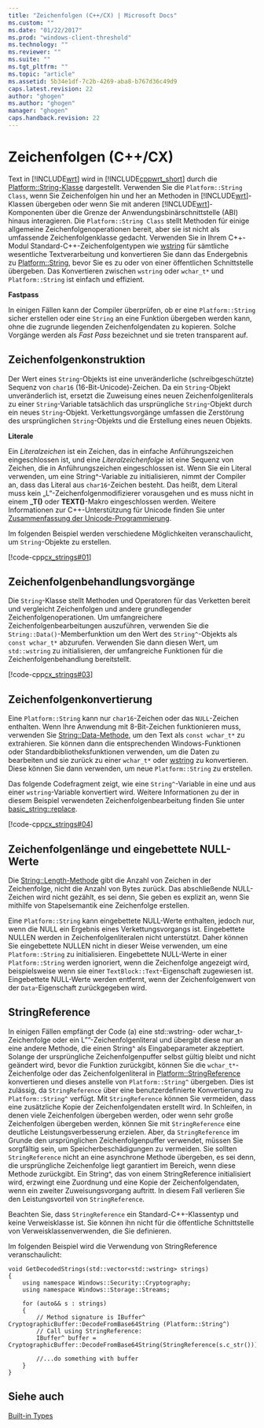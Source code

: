```yaml
---
title: "Zeichenfolgen (C++/CX) | Microsoft Docs"
ms.custom: ""
ms.date: "01/22/2017"
ms.prod: "windows-client-threshold"
ms.technology: ""
ms.reviewer: ""
ms.suite: ""
ms.tgt_pltfrm: ""
ms.topic: "article"
ms.assetid: 5b34e1df-7c2b-4269-aba8-b767d36c49d9
caps.latest.revision: 22
author: "ghogen"
ms.author: "ghogen"
manager: "ghogen"
caps.handback.revision: 22
---
```

# Zeichenfolgen (C++/CX)
Text in [!INCLUDE[wrt](../cppcx/includes/wrt-md.md)] wird in [!INCLUDE[cppwrt_short](../cppcx/includes/cppwrt-short-md.md)] durch die [Platform::String\-Klasse](../cppcx/platform-string-class.md) dargestellt. Verwenden Sie die `Platform::String Class`, wenn Sie Zeichenfolgen hin und her an Methoden in [!INCLUDE[wrt](../cppcx/includes/wrt-md.md)]\-Klassen übergeben oder wenn Sie mit anderen [!INCLUDE[wrt](../cppcx/includes/wrt-md.md)]\-Komponenten über die Grenze der Anwendungsbinärschnittstelle \(ABI\) hinaus interagieren. Die `Platform::String Class` stellt Methoden für einige allgemeine Zeichenfolgenoperationen bereit, aber sie ist nicht als umfassende Zeichenfolgenklasse gedacht. Verwenden Sie in Ihrem C\+\+\-Modul Standard\-C\+\+\-Zeichenfolgentypen wie [wstring](http://msdn.microsoft.com/library/77953dd7-ee2f-4f6c-90e7-27da549ca631) für sämtliche wesentliche Textverarbeitung und konvertieren Sie dann das Endergebnis zu [Platform::String](../cppcx/platform-string-class.md), bevor Sie es zu oder von einer öffentlichen Schnittstelle übergeben. Das Konvertieren zwischen `wstring` oder `wchar_t*` und `Platform::String` ist einfach und effizient.  
  
 **Fastpass**  
  
 In einigen Fällen kann der Compiler überprüfen, ob er eine `Platform::String` sicher erstellen oder eine `String` an eine Funktion übergeben werden kann, ohne die zugrunde liegenden Zeichenfolgendaten zu kopieren. Solche Vorgänge werden als *Fast Pass* bezeichnet und sie treten transparent auf.  
  
## Zeichenfolgenkonstruktion  
 Der Wert eines `String`\-Objekts ist eine unveränderliche \(schreibgeschützte\) Sequenz von `char16` \(16\-Bit\-Unicode\)\-Zeichen. Da ein `String`\-Objekt unveränderlich ist, ersetzt die Zuweisung eines neuen Zeichenfolgenliterals zu einer `String`\-Variable tatsächlich das ursprüngliche `String`\-Objekt durch ein neues `String`\-Objekt. Verkettungsvorgänge umfassen die Zerstörung des ursprünglichen `String`\-Objekts und die Erstellung eines neuen Objekts.  
  
 **Literale**  
  
 Ein *Literalzeichen* ist ein Zeichen, das in einfache Anführungszeichen eingeschlossen ist, und eine *Literalzeichenfolge* ist eine Sequenz von Zeichen, die in Anführungszeichen eingeschlossen ist. Wenn Sie ein Literal verwenden, um eine String^\-Variable zu initialisieren, nimmt der Compiler an, dass das Literal aus `char16`\-Zeichen besteht. Das heißt, dem Literal muss kein „L“\-Zeichenfolgenmodifizierer vorausgehen und es muss nicht in einem **\_T\(\)** oder **TEXT\(\)**\-Makro eingeschlossen werden. Weitere Informationen zur C\+\+\-Unterstützung für Unicode finden Sie unter [Zusammenfassung der Unicode\-Programmierung](../text/unicode-programming-summary.md).  
  
 Im folgenden Beispiel werden verschiedene Möglichkeiten veranschaulicht, um `String`\-Objekte zu erstellen.  
  
 [!code-cpp[cx_strings#01](../snippets/cpp/VS_Snippets_Misc/cx_strings/cpp/class1.cpp#01)]  
  
## Zeichenfolgenbehandlungsvorgänge  
 Die `String`\-Klasse stellt Methoden und Operatoren für das Verketten bereit und vergleicht Zeichenfolgen und andere grundlegender Zeichenfolgenoperationen. Um umfangreichere Zeichenfolgenbearbeitungen auszuführen, verwenden Sie die `String::Data()`\-Memberfunktion um den Wert des `String^`\-Objekts als `const wchar_t*` abzurufen. Verwenden Sie dann diesen Wert, um `std::wstring` zu initialisieren, der umfangreiche Funktionen für die Zeichenfolgenbehandlung bereitstellt.  
  
 [!code-cpp[cx_strings#03](../snippets/cpp/VS_Snippets_Misc/cx_strings/cpp/class1.cpp#03)]  
  
## Zeichenfolgenkonvertierung  
 Eine `Platform::String` kann nur `char16`\-Zeichen oder das `NULL`\-Zeichen enthalten. Wenn Ihre Anwendung mit 8\-Bit\-Zeichen funktionieren muss, verwenden Sie [String::Data\-Methode](../cppcx/string-data-method.md), um den Text als `const wchar_t*` zu extrahieren. Sie können dann die entsprechenden Windows\-Funktionen oder Standardbibliotheksfunktionen verwenden, um die Daten zu bearbeiten und sie zurück zu einer `wchar_t*` oder [wstring](http://msdn.microsoft.com/library/77953dd7-ee2f-4f6c-90e7-27da549ca631) zu konvertieren. Diese können Sie dann verwenden, um neue `Platform::String` zu erstellen.  
  
 Das folgende Codefragment zeigt, wie eine `String^`\-Variable in eine und aus einer `wstring`\-Variable konvertiert wird. Weitere Informationen zu der in diesem Beispiel verwendeten Zeichenfolgenbearbeitung finden Sie unter [basic\_string::replace](http://msdn.microsoft.com/library/16d81b9d-9724-458a-9179-556748034507).  
  
 [!code-cpp[cx_strings#04](../snippets/cpp/VS_Snippets_Misc/cx_strings/cpp/class1.cpp#04)]  
  
## Zeichenfolgenlänge und eingebettete NULL\-Werte  
 Die [String::Length\-Methode](../cppcx/string-length-method.md) gibt die Anzahl von Zeichen in der Zeichenfolge, nicht die Anzahl von Bytes zurück. Das abschließende NULL\-Zeichen wird nicht gezählt, es sei denn, Sie geben es explizit an, wenn Sie mithilfe von Stapelsemantik eine Zeichenfolge erstellen.  
  
 Eine `Platform::String` kann eingebettete NULL\-Werte enthalten, jedoch nur, wenn die NULL ein Ergebnis eines Verkettungsvorgangs ist. Eingebettete NULLEN werden in Zeichenfolgenliteralen nicht unterstützt. Daher können Sie eingebettete NULLEN nicht in dieser Weise verwenden, um eine `Platform::String` zu initialisieren. Eingebettete NULL\-Werte in einer `Platform::String` werden ignoriert, wenn die Zeichenfolge angezeigt wird, beispielsweise wenn sie einer `TextBlock::Text`\-Eigenschaft zugewiesen ist. Eingebettete NULL\-Werte werden entfernt, wenn der Zeichenfolgenwert von der `Data`\-Eigenschaft zurückgegeben wird.  
  
## StringReference  
 In einigen Fällen empfängt der Code \(a\) eine std::wstring\- oder wchar\_t\-Zeichenfolge oder ein L””\-Zeichenfolgenliteral und übergibt diese nur an eine andere Methode, die einen String^ als Eingabeparameter akzeptiert. Solange der ursprüngliche Zeichenfolgenpuffer selbst gültig bleibt und nicht geändert wird, bevor die Funktion zurückgibt, können Sie die `wchar_t*`\-Zeichenfolge oder das Zeichenfolgenliteral in [Platform::StringReference](../cppcx/platform-stringreference-class.md) konvertieren und dieses anstelle von `Platform::String^` übergeben. Dies ist zulässig, da `StringReference` über eine benutzerdefinierte Konvertierung zu `Platform::String^` verfügt. Mit `StringReference` können Sie vermeiden, dass eine zusätzliche Kopie der Zeichenfolgendaten erstellt wird. In Schleifen, in denen viele Zeichenfolgen übergeben werden, oder wenn sehr große Zeichenfolgen übergeben werden, können Sie mit `StringReference` eine deutliche Leistungsverbesserung erzielen. Aber, da `StringReference` im Grunde den ursprünglichen Zeichenfolgenpuffer verwendet, müssen Sie sorgfältig sein, um Speicherbeschädigungen zu vermeiden. Sie sollten `StringReference` nicht an eine asynchrone Methode übergeben, es sei denn, die ursprüngliche Zeichenfolge liegt garantiert im Bereich, wenn diese Methode zurückgibt. Ein String^, das von einem StringReference initialisiert wird, erzwingt eine Zuordnung und eine Kopie der Zeichenfolgendaten, wenn ein zweiter Zuweisungsvorgang auftritt. In diesem Fall verlieren Sie den Leistungsvorteil von `StringReference`.  
  
 Beachten Sie, dass `StringReference` ein Standard\-C\+\+\-Klassentyp und keine Verweisklasse ist. Sie können ihn nicht für die öffentliche Schnittstelle von Verweisklassenverwenden, die Sie definieren.  
  
 Im folgenden Beispiel wird die Verwendung von StringReference veranschaulicht:  
  
```  
void GetDecodedStrings(std::vector<std::wstring> strings)  
{  
    using namespace Windows::Security::Cryptography;  
    using namespace Windows::Storage::Streams;  
  
    for (auto&& s : strings)  
    {  
        // Method signature is IBuffer^ CryptographicBuffer::DecodeFromBase64String (Platform::String^)  
        // Call using StringReference:  
        IBuffer^ buffer = CryptographicBuffer::DecodeFromBase64String(StringReference(s.c_str()));  
  
        //...do something with buffer  
    }  
}  
```  
  
## Siehe auch  
 [Built\-in Types](http://msdn.microsoft.com/de-de/acc196fd-09da-4882-b554-6c94685ec75f)